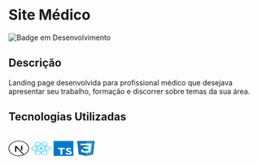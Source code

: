 # Site Médico
![Badge em Desenvolvimento](http://img.shields.io/static/v1?label=STATUS&message=CONCLUÍDO&color=GREEN&style=for-the-badge) </br>
## Descrição
Landing page desenvolvida para profissional médico que desejava apresentar seu trabalho, formação e discorrer sobre temas da sua área.
## Tecnologias Utilizadas
<div style="display: inline_block"><br>
  <img align="center" alt="JsIcon" height="30" width="40" src="https://github.com/devicons/devicon/blob/master/icons/nextjs/nextjs-line.svg">
  <img align="center" alt="NextIcon" height="30" width="40" src="https://raw.githubusercontent.com/devicons/devicon/master/icons/react/react-original.svg">
  <img align="center" alt="TsIcon" height="30" width="40" src="https://raw.githubusercontent.com/devicons/devicon/master/icons/typescript/typescript-original.svg">
  <img align="center" alt="CssIcon" height="30" width="40" src="https://github.com/devicons/devicon/blob/master/icons/css3/css3-original.svg">
</div>
